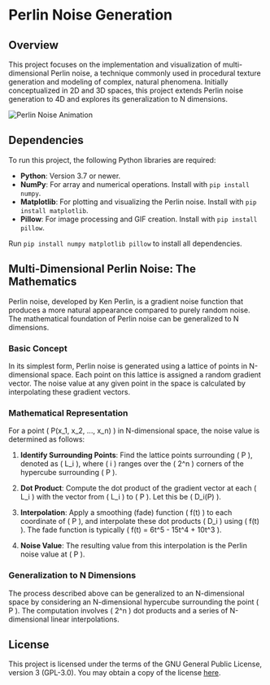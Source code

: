 # Perlin Noise Generation

## Overview

This project focuses on the implementation and visualization of multi-dimensional Perlin noise, a technique commonly used in procedural texture generation and modeling of complex, natural phenomena. Initially conceptualized in 2D and 3D spaces, this project extends Perlin noise generation to 4D and explores its generalization to N dimensions.

![Perlin Noise Animation](perlin_noise_4d.gif)

## Dependencies

To run this project, the following Python libraries are required:

- **Python**: Version 3.7 or newer.
- **NumPy**: For array and numerical operations. Install with `pip install numpy`.
- **Matplotlib**: For plotting and visualizing the Perlin noise. Install with `pip install matplotlib`.
- **Pillow**: For image processing and GIF creation. Install with `pip install pillow`.

Run `pip install numpy matplotlib pillow` to install all dependencies.

## Multi-Dimensional Perlin Noise: The Mathematics

Perlin noise, developed by Ken Perlin, is a gradient noise function that produces a more natural appearance compared to purely random noise. The mathematical foundation of Perlin noise can be generalized to N dimensions.

### Basic Concept

In its simplest form, Perlin noise is generated using a lattice of points in N-dimensional space. Each point on this lattice is assigned a random gradient vector. The noise value at any given point in the space is calculated by interpolating these gradient vectors.

### Mathematical Representation

For a point \( P(x_1, x_2, ..., x_n) \) in N-dimensional space, the noise value is determined as follows:

1. **Identify Surrounding Points**: Find the lattice points surrounding \( P \), denoted as \( L_i \), where \( i \) ranges over the \( 2^n \) corners of the hypercube surrounding \( P \).

2. **Dot Product**: Compute the dot product of the gradient vector at each \( L_i \) with the vector from \( L_i \) to \( P \). Let this be \( D_i(P) \).

3. **Interpolation**: Apply a smoothing (fade) function \( f(t) \) to each coordinate of \( P \), and interpolate these dot products \( D_i \) using \( f(t) \). The fade function is typically \( f(t) = 6t^5 - 15t^4 + 10t^3 \).

4. **Noise Value**: The resulting value from this interpolation is the Perlin noise value at \( P \).

### Generalization to N Dimensions

The process described above can be generalized to an N-dimensional space by considering an N-dimensional hypercube surrounding the point \( P \). The computation involves \( 2^n \) dot products and a series of N-dimensional linear interpolations.

## License

This project is licensed under the terms of the GNU General Public License, version 3 (GPL-3.0). You may obtain a copy of the license [here](https://www.gnu.org/licenses/gpl-3.0.en.html).